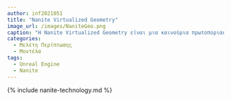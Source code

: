 ```yaml
---
author: inf2021051
title: "Nanite Virtualized Geometry"
image_url: /images/NaniteGeo.png
caption: "Η Nanite Virtualized Geometry είναι μια καινούρια πρωτοποριακή τεχνολογία απεικόνισης μοντέλων που δημιουργήθηκε απο την Epic Games"
categories:
  - Μελέτη Περίπτωσης
  - Μοντέλα
tags:
  - Unreal Engine
  - Nanite
---
```


{% include nanite-technology.md %}
